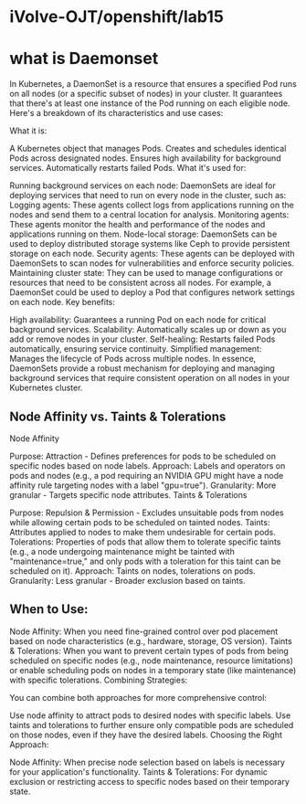 # iVolve-OJT/openshift/lab15

# what is Daemonset
In Kubernetes, a DaemonSet is a resource that ensures a specified Pod runs on all nodes (or a specific subset of nodes) in your cluster. It guarantees that there's at least one instance of the Pod running on each eligible node. Here's a breakdown of its characteristics and use cases:

What it is:

A Kubernetes object that manages Pods.
Creates and schedules identical Pods across designated nodes.
Ensures high availability for background services.
Automatically restarts failed Pods.
What it's used for:

Running background services on each node: DaemonSets are ideal for deploying services that need to run on every node in the cluster, such as:
Logging agents: These agents collect logs from applications running on the nodes and send them to a central location for analysis.
Monitoring agents: These agents monitor the health and performance of the nodes and applications running on them.
Node-local storage: DaemonSets can be used to deploy distributed storage systems like Ceph to provide persistent storage on each node.
Security agents: These agents can be deployed with DaemonSets to scan nodes for vulnerabilities and enforce security policies.
Maintaining cluster state: They can be used to manage configurations or resources that need to be consistent across all nodes.
For example, a DaemonSet could be used to deploy a Pod that configures network settings on each node.
Key benefits:

High availability: Guarantees a running Pod on each node for critical background services.
Scalability: Automatically scales up or down as you add or remove nodes in your cluster.
Self-healing: Restarts failed Pods automatically, ensuring service continuity.
Simplified management: Manages the lifecycle of Pods across multiple nodes.
In essence, DaemonSets provide a robust mechanism for deploying and managing background services that require consistent operation on all nodes in your Kubernetes cluster.
## Node Affinity vs. Taints & Tolerations

Node Affinity

Purpose: Attraction - Defines preferences for pods to be scheduled on specific nodes based on node labels.
Approach: Labels and operators on pods and nodes (e.g., a pod requiring an NVIDIA GPU might have a node affinity rule targeting nodes with a label "gpu=true").
Granularity: More granular - Targets specific node attributes.
Taints & Tolerations

Purpose: Repulsion & Permission - Excludes unsuitable pods from nodes while allowing certain pods to be scheduled on tainted nodes.
Taints: Attributes applied to nodes to make them undesirable for certain pods.
Tolerations: Properties of pods that allow them to tolerate specific taints (e.g., a node undergoing maintenance might be tainted with "maintenance=true," and only pods with a toleration for this taint can be scheduled on it).
Approach: Taints on nodes, tolerations on pods.
Granularity: Less granular - Broader exclusion based on taints.
## When to Use:

Node Affinity: When you need fine-grained control over pod placement based on node characteristics (e.g., hardware, storage, OS version).
Taints & Tolerations: When you want to prevent certain types of pods from being scheduled on specific nodes (e.g., node maintenance, resource limitations) or enable scheduling pods on nodes in a temporary state (like maintenance) with specific tolerations.
Combining Strategies:

You can combine both approaches for more comprehensive control:

Use node affinity to attract pods to desired nodes with specific labels.
Use taints and tolerations to further ensure only compatible pods are scheduled on those nodes, even if they have the desired labels.
Choosing the Right Approach:

Node Affinity: When precise node selection based on labels is necessary for your application's functionality.
Taints & Tolerations: For dynamic exclusion or restricting access to specific nodes based on their temporary state.




